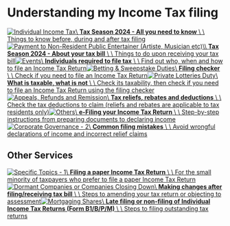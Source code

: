 # Understanding my Income Tax filing

[![Individual Income Tax](https://www.iras.gov.sg/images/default-source/illustrations-png/individual-income-tax.png?sfvrsn=95435591_3)\\
**Tax Season 2024 - All you need to know** \\
\\
Things to know before, during and after tax filing](https://www.iras.gov.sg/taxes/individual-income-tax/basics-of-individual-income-tax/understanding-my-income-tax-filing/tax-season-2024---all-you-need-to-know)[![Payment to Non-Resident Public Entertainer (Artiste, Musician etc)](https://www.iras.gov.sg/images/default-source/illustrations-png/payments-to-non-resident-public-entertainer-(artiste-musician-sportsman-etc.).png?sfvrsn=ef5b9b99_3)\\
**Tax Season 2024 - About your tax bill** \\
\\
Things to do upon receiving your tax bill](https://www.iras.gov.sg/taxes/individual-income-tax/basics-of-individual-income-tax/understanding-my-income-tax-filing/tax-season-2024---about-your-tax-bill)[![Events](https://www.iras.gov.sg/images/default-source/illustrations-png/events.png?sfvrsn=7b1ef99c_3)\\
**Individuals required to file tax** \\
\\
Find out who, when and how to file an Income Tax Return](https://www.iras.gov.sg/taxes/individual-income-tax/basics-of-individual-income-tax/understanding-my-income-tax-filing/individuals-required-to-file-tax)[![Betting & Sweepstake Duties](https://www.iras.gov.sg/images/default-source/illustrations-png/betting-sweepstake-duties.png?sfvrsn=12fec5bb_3)\\
**Filing checker** \\
\\
Check if you need to file an Income Tax Return](https://www.iras.gov.sg/taxes/individual-income-tax/basics-of-individual-income-tax/understanding-my-income-tax-filing/filing-checker)[![Private Lotteries Duty](https://www.iras.gov.sg/images/default-source/illustrations-png/private-lotteries-duty.png?sfvrsn=ec5897c1_3)\\
**What is taxable, what is not** \\
\\
Check its taxability, then check if you need to file an Income Tax Return using the filing checker](https://www.iras.gov.sg/taxes/individual-income-tax/basics-of-individual-income-tax/what-is-taxable-what-is-not)[![Appeals, Refunds and Remission](https://www.iras.gov.sg/images/default-source/illustrations-png/appeals-refunds-relief-and-remission_.png?sfvrsn=b3aa7860_3)\\
**Tax reliefs, rebates and deductions** \\
\\
Check the tax deductions to claim (reliefs and rebates are applicable to tax residents only)](https://www.iras.gov.sg/taxes/individual-income-tax/basics-of-individual-income-tax/tax-reliefs-rebates-and-deductions)[![Others](https://www.iras.gov.sg/images/default-source/illustrations-png/others.png?sfvrsn=791bbf3f_3)\\
**e-Filing your Income Tax Return** \\
\\
Step-by-step instructions from preparing documents to declaring income](https://www.iras.gov.sg/taxes/individual-income-tax/basics-of-individual-income-tax/understanding-my-income-tax-filing/e-filing-your-income-tax-return)[![Corporate Governance - 2](https://www.iras.gov.sg/images/default-source/illustrations-png/corporate-governance-2.png?sfvrsn=50b4bb28_3)\\
**Common filing mistakes** \\
\\
Avoid wrongful declarations of income and incorrect relief claims](https://www.iras.gov.sg/taxes/individual-income-tax/basics-of-individual-income-tax/understanding-my-income-tax-filing/common-filing-mistakes)

## Other Services

[![Specific Topics - 1](https://www.iras.gov.sg/images/default-source/illustrations-png/specific-topics-1.png?sfvrsn=c70f9b6b_3)\\
**Filing a paper Income Tax Return** \\
\\
For the small minority of taxpayers who prefer to file a paper Income Tax Return](https://www.iras.gov.sg/taxes/individual-income-tax/basics-of-individual-income-tax/understanding-my-income-tax-filing/filing-a-paper-income-tax-return)[![Dormant Companies or Companies Closing Down](https://www.iras.gov.sg/images/default-source/illustrations-png/dormant-companies-or-companies-closing-down.png?sfvrsn=d200bbb0_3)\\
**Making changes after filing/receiving tax bill** \\
\\
Steps to amending your tax return or objecting to assessment](https://www.iras.gov.sg/taxes/individual-income-tax/basics-of-individual-income-tax/understanding-my-income-tax-filing/making-changes-after-filing-receiving-tax-bill)[![Mortgaging Shares](https://www.iras.gov.sg/images/default-source/illustrations-png/mortgaging-shares.png?sfvrsn=677a603c_3)\\
**Late filing or non-filing of Individual Income Tax Returns (Form B1/B/P/M)** \\
\\
Steps to filing outstanding tax returns](https://www.iras.gov.sg/taxes/individual-income-tax/basics-of-individual-income-tax/understanding-my-income-tax-filing/late-filing-or-non-filing-of-individual-income-tax-returns-form-b1-b-p-m)